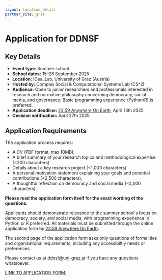 ```yaml
---
layout: location_detail
partner_site: graz
---
```


# Application for DDNSF

## Key Details
- **Event type**: Summer school
- **School dates:** 15–26 September 2025 
- **Location:** IDea_Lab, University of Graz (Austria)
- **Hosted by:** Complex Social & Computational Systems Lab (CS^2)
- **Audience:** Open to junior researchers and professionals interested in research and normative philosophy concerning democracy, social media, and governance. Basic programming experience (Python/R) is preferred.
- **Application deadline:** [23:59 Anywhere On Earth](https://time.is/Anywhere_on_Earth), April 13th 2025
- **Decision notification:** April 27th 2025


## Application Requirements

The application process requires:
- A CV (PDF format, max 10MB),
- A brief summary of your research topics and methodological expertise (<200 characters)
- Details about a key research project (<1,000 characters)
- A personal motivation statement explaining your goals and potential contributions (<2,500 characters), 
- A thoughtful reflection on democracy and social media (<4,000 characters).

**Please read the application form itself for the exact wording of the questions.**

Applicants should demonstrate relevance to the summer school's focus on democracy, society, and social media, with programming experience in Python or R preferred. All materials must be submitted through the online application form by [23:59 Anywhere On Earth](https://time.is/Anywhere_on_Earth).

The second page of the application form asks only questions of formalities and organisational requirements, including any accessibiltiy needs or preferences. 

Please contact us at ddnsf@uni-graz.at if you have any questions whatsoever.

[LINK TO APPLICATION FORM.](https://forms.gle/LXBgqqCfGRCH65RC6)